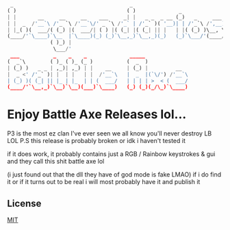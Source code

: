```python
 _                                      _                                  ___                                    _         
( )                                    ( )              _                 (  _`\                                 ( )_       
| |       __     __     __    ___     _| |   _ _  _ __ (_)   _     ___    | |_) ) _ __   __    ___    __    ___  | ,_)  ___ 
| |  _  /'__`\ /'_ `\ /'__`\/' _ `\ /'_` | /'_` )( '__)| | /'_`\ /',__)   | ,__/'( '__)/'__`\/',__) /'__`\/' _ `\| |  /',__)
| |_( )(  ___/( (_) |(  ___/| ( ) |( (_| |( (_| || |   | |( (_) )\__, \   | |    | |  (  ___/\__, \(  ___/| ( ) || |_ \__, \
(____/'`\____)`\__  |`\____)(_) (_)`\__,_)`\__,_)(_)   (_)`\___/'(____/   (_)    (_)  `\____)(____/`\____)(_) (_)`\__)(____/
              ( )_) |                                                                                                       
               \___/'                                                                                                      
 ___           _    _    _              _____              
(  _`\        ( )_ ( )_ (_ )           (  _  )             
| (_) )   _ _ | ,_)| ,_) | |    __     | (_) |         __  
|  _ <' /'_` )| |  | |   | |  /'__`\   |  _  |(`\/') /'__`\
| (_) )( (_| || |_ | |_  | | (  ___/   | | | | >  < (  ___/
(____/'`\__,_)`\__)`\__)(___)`\____)   (_) (_)(_/\_)`\____)
```
# Enjoy Battle Axe Releases lol...

P3 is the most ez clan I've ever seen we all know you'll never destroy LB LOL
P.S this release is probably broken or idk i haven't tested it 

if it does work, it probably contains just a RGB / Rainbow keystrokes & gui and they call this shit battle axe lol

(i just found out that the dll they have of god mode is fake LMAO) if i do find it or if it turns out to be real i will most probably have it and publish it 

## License
[MIT](https://choosealicense.com/licenses/mit/)
